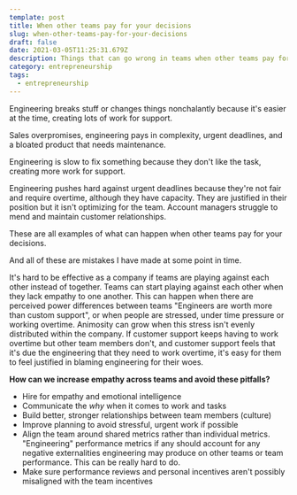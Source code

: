 ```yaml
---
template: post
title: When other teams pay for your decisions
slug: when-other-teams-pay-for-your-decisions
draft: false
date: 2021-03-05T11:25:31.679Z
description: Things that can go wrong in teams when other teams pay for your decisions
category: entrepreneurship
tags:
  - entrepreneurship
---
```

Engineering breaks stuff or changes things nonchalantly because it's easier at the time, creating lots of work for support.

Sales overpromises, engineering pays in complexity, urgent deadlines, and a bloated product that needs maintenance.

Engineering is slow to fix something because they don't like the task, creating more work for support.

Engineering pushes hard against urgent deadlines because they're not fair and require overtime, although they have capacity. They are justified in their position but it isn't optimizing for the team. Account managers struggle to mend and maintain customer relationships.

These are all examples of what can happen when other teams pay for your decisions. 

And all of these are mistakes I have made at some point in time. 

It's hard to be effective as a company if teams are playing against each other instead of together. Teams can start playing against each other when they lack empathy to one another. This can happen when there are perceived power differences between teams "Engineers are worth more than custom support", or when people are stressed, under time pressure or working overtime. Animosity can grow when this stress isn't evenly distributed within the company. If customer support keeps having to work overtime but other team members don't, and customer support feels that it's due the engineering that they need to work overtime, it's easy for them to feel justified in blaming engineering for their woes. 

**How can we increase empathy across teams and avoid these pitfalls?**

- Hire for empathy and emotional intelligence
- Communicate the *why* when it comes to work and tasks
- Build better, stronger relationships between team members (culture)
- Improve planning to avoid stressful, urgent work if possible
- Align the team around shared metrics rather than individual metrics. "Engineering" performance metrics if any should account for any negative externalities engineering may produce on other teams or team performance. This can be really hard to do.
- Make sure performance reviews and personal incentives aren't possibly misaligned with the team incentives
